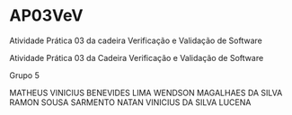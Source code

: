 # AP03VeV
Atividade Prática 03 da cadeira Verificação e Validação de Software

Atividade Prática 03 da Cadeira Verificação e Validação de Software

Grupo 5

MATHEUS VINICIUS BENEVIDES LIMA
WENDSON MAGALHAES DA SILVA
RAMON SOUSA SARMENTO
NATAN VINICIUS DA SILVA LUCENA

